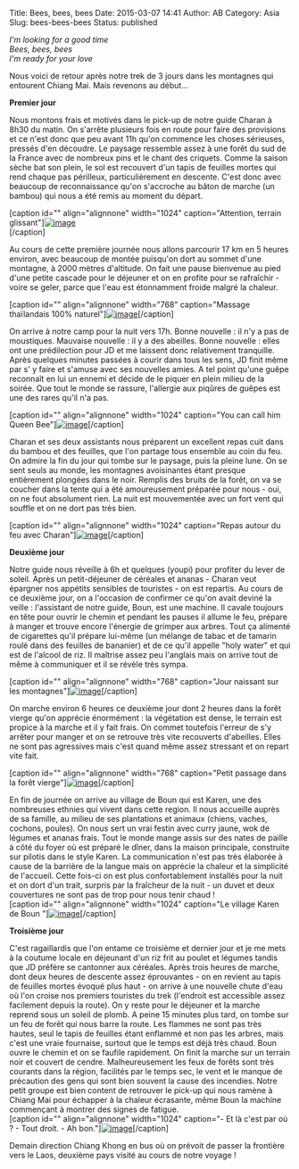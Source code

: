 Title: Bees, bees, bees
Date: 2015-03-07 14:41
Author: AB
Category: Asia
Slug: bees-bees-bees
Status: published

*I'm looking for a good time*  
*Bees, bees, bees*  
*I'm ready for your love*

Nous voici de retour après notre trek de 3 jours dans les montagnes qui
entourent Chiang Mai. Mais revenons au début...

<!--more-->

**Premier jour**

Nous montons frais et motivés dans le pick-up de notre guide Charan à
8h30 du matin. On s'arrête plusieurs fois en route pour faire des
provisions et ce n'est donc que peu avant 11h qu'on commence les choses
sérieuses, pressés d'en découdre. Le paysage ressemble assez à une forêt
du sud de la France avec de nombreux pins et le chant des criquets.
Comme la saison sèche bat son plein, le sol est recouvert d'un tapis de
feuilles mortes qui rend chaque pas périlleux, particulièrement en
descente. C'est donc avec beaucoup de reconnaissance qu'on s'accroche au
bâton de marche (un bambou) qui nous a été remis au moment du départ.

[caption id="" align="alignnone" width="1024" caption="Attention,
terrain
glissant"][![image](https://astridetjdenasie.files.wordpress.com/2015/03/wpid-sam_3602.jpg?w=1024 "Feuilles")](https://astridetjdenasie.files.wordpress.com/2015/03/wpid-sam_3602.jpg)  
[/caption]

Au cours de cette première journée nous allons parcourir 17 km en 5
heures environ, avec beaucoup de montée puisqu'on dort au sommet d'une
montagne, à 2000 mètres d'altitude. On fait une pause bienvenue au pied
d'une petite cascade pour le déjeuner et on en profite pour se
rafraîchir - voire se geler, parce que l'eau est étonnamment froide
malgré la chaleur.

[caption id="" align="alignnone" width="768" caption="Massage
thaïlandais 100%
naturel"][![image](https://astridetjdenasie.files.wordpress.com/2015/03/wpid-sam_3475.jpg?w=768 "Chute d'eau JD")](https://astridetjdenasie.files.wordpress.com/2015/03/wpid-sam_3475.jpg)[/caption]

On arrive à notre camp pour la nuit vers 17h. Bonne nouvelle : il n'y a
pas de moustiques. Mauvaise nouvelle : il y a des abeilles. Bonne
nouvelle : elles ont une prédilection pour JD et me laissent donc
relativement tranquille. Après quelques minutes passées à courir dans
tous les sens, JD finit même par s' y faire et s'amuse avec ses
nouvelles amies. A tel point qu'une guêpe reconnaît en lui un ennemi et
décide de le piquer en plein milieu de la soirée. Que tout le monde se
rassure, l'allergie aux piqûres de guêpes est une des rares qu'il n'a
pas.

[caption id="" align="alignnone" width="1024" caption="You can call him
Queen
Bee"][![image](https://astridetjdenasie.files.wordpress.com/2015/03/wpid-sam_3511.jpg?w=1024 "Abeille JD")](https://astridetjdenasie.files.wordpress.com/2015/03/wpid-sam_3511.jpg)[/caption]

Charan et ses deux assistants nous préparent un excellent repas cuit
dans du bambou et des feuilles, que l'on partage tous ensemble au coin
du feu. On admire la fin du jour qui tombe sur le paysage, puis la
pleine lune. On se sent seuls au monde, les montagnes avoisinantes étant
presque entièrement plongées dans le noir. Remplis des bruits de la
forêt, on va se coucher dans la tente qui a été amoureusement préparée
pour nous - oui, on ne fout absolument rien. La nuit est mouvementée
avec un fort vent qui souffle et on ne dort pas très bien.

[caption id="" align="alignnone" width="1024" caption="Repas autour du
feu avec
Charan"][![image](https://astridetjdenasie.files.wordpress.com/2015/03/wpid-sam_3491.jpg?w=1024 "Repas avec Charan")](https://astridetjdenasie.files.wordpress.com/2015/03/wpid-sam_3491.jpg)[/caption]

**Deuxième jour**

Notre guide nous réveille à 6h et quelques (youpi) pour profiter du
lever de soleil. Après un petit-déjeuner de céréales et ananas - Charan
veut épargner nos appétits sensibles de touristes - on est repartis. Au
cours de ce deuxième jour, on a l'occasion de confirmer ce qu'on avait
deviné la veille : l'assistant de notre guide, Boun, est une machine. Il
cavale toujours en tête pour ouvrir le chemin et pendant les pauses il
allume le feu, prépare à manger et trouve encore l'énergie de grimper
aux arbres. Tout ça alimenté de cigarettes qu'il prépare lui-même (un
mélange de tabac et de tamarin roulé dans des feuilles de bananier) et
de ce qu'il appelle "holy water" et qui est de l'alcool de riz. Il
maîtrise assez peu l'anglais mais on arrive tout de même à communiquer
et il se révèle très sympa.

[caption id="" align="alignnone" width="768" caption="Jour naissant sur
les
montagnes"][![image](https://astridetjdenasie.files.wordpress.com/2015/03/wpid-sam_3496.jpg?w=768 "Aube montagnes")](https://astridetjdenasie.files.wordpress.com/2015/03/wpid-sam_3496.jpg)[/caption]

On marche environ 6 heures ce deuxième jour dont 2 heures dans la forêt
vierge qu'on apprécie énormément : la végétation est dense, le terrain
est propice à la marche et il y fait frais. On commet toutefois l'erreur
de s'y arrêter pour manger et on se retrouve très vite recouverts
d'abeilles. Elles ne sont pas agressives mais c'est quand même assez
stressant et on repart vite fait.

[caption id="" align="alignnone" width="768" caption="Petit passage dans
la forêt
vierge"][![image](https://astridetjdenasie.files.wordpress.com/2015/03/wpid-sam_3528.jpg?w=768 "Forêt vierge")](https://astridetjdenasie.files.wordpress.com/2015/03/wpid-sam_3528.jpg)[/caption]

En fin de journée on arrive au village de Boun qui est Karen, une des
nombreuses ethnies qui vivent dans cette region. Il nous accueille
auprès de sa famille, au milieu de ses plantations et animaux (chiens,
vaches, cochons, poules). On nous sert un vrai festin avec curry jaune,
wok de légumes et ananas frais. Tout le monde mange assis sur des nates
de paille à côté du foyer où est préparé le dîner, dans la maison
principale, construite sur pilotis dans le style Karen. La communication
n'est pas très élaborée à cause de la barrière de la langue mais on
apprécie la chaleur et la simplicité de l'accueil. Cette fois-ci on est
plus confortablement installés pour la nuit et on dort d'un trait,
surpris par la fraîcheur de la nuit - un duvet et deux couvertures ne
sont pas de trop pour nous tenir chaud !  
[caption id="" align="alignnone" width="1024" caption="Le village Karen
de Boun
"][![image](https://astridetjdenasie.files.wordpress.com/2015/03/wpid-sam_3586.jpg?w=1024 "Village Karen")](https://astridetjdenasie.files.wordpress.com/2015/03/wpid-sam_3586.jpg)[/caption]

**Troisième jour**

C'est ragaillardis que l'on entame ce troisième et dernier jour et je me
mets à la coutume locale en déjeunant d'un riz frit au poulet et légumes
tandis que JD préfère se cantonner aux céréales. Après trois heures de
marche, dont deux heures de descente assez éprouvantes - on en revient
au tapis de feuilles mortes évoqué plus haut - on arrive à une nouvelle
chute d'eau où l'on croise nos premiers touristes du trek (l'endroit est
accessible assez facilement depuis la route). On y reste pour le
déjeuner et la marche reprend sous un soleil de plomb. A peine 15
minutes plus tard, on tombe sur un feu de forêt qui nous barre la route.
Les flammes ne sont pas très hautes, seul le tapis de feuilles étant
enflammé et non pas les arbres, mais c'est une vraie fournaise, surtout
que le temps est déjà très chaud. Boun ouvre le chemin et on se faufile
rapidement. On finit la marche sur un terrain noir et couvert de cendre.
Malheureusement les feux de forêts sont très courants dans la région,
facilités par le temps sec, le vent et le manque de précaution des gens
qui sont bien souvent la cause des incendies. Notre petit groupe est
bien content de retrouver le pick-up qui nous ramène à Chiang Mai pour
échapper à la chaleur écrasante, même Boun la machine commençant à
montrer des signes de fatigue.  
[caption id="" align="alignnone" width="1024" caption="- Et là c'est
par où ? - Tout droit. - Ah
bon."][![image](https://astridetjdenasie.files.wordpress.com/2015/03/wpid-sam_3613.jpg?w=1024 "Feu de forêt")](https://astridetjdenasie.files.wordpress.com/2015/03/wpid-sam_3613.jpg)[/caption]

Demain direction Chiang Khong en bus où on prévoit de passer la
frontière vers le Laos, deuxième pays visité au cours de notre voyage !

